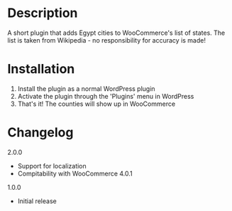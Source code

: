 Description
========================

A short plugin that adds Egypt cities to WooCommerce's list of states. The list is taken from Wikipedia - no responsibility for accuracy is made!


Installation
========================
1. Install the plugin as a normal WordPress plugin
2. Activate the plugin through the 'Plugins' menu in WordPress
3. That's it! The counties will show up in WooCommerce


Changelog
========================
2.0.0
- Support for localization
- Compitability with WooCommerce 4.0.1

1.0.0
- Initial release

